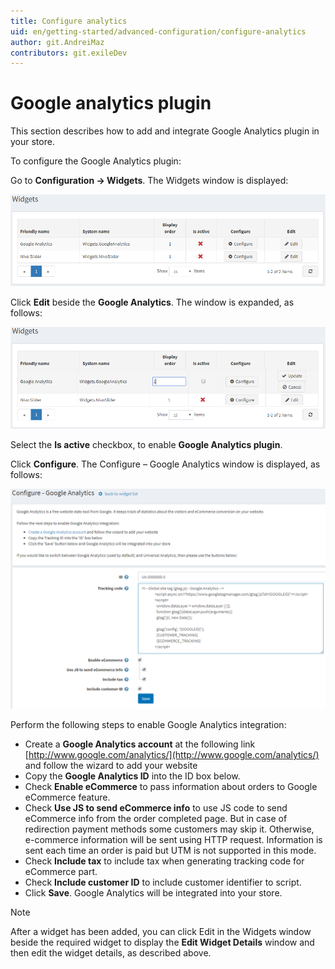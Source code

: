 ```yaml
---
title: Configure analytics
uid: en/getting-started/advanced-configuration/configure-analytics
author: git.AndreiMaz
contributors: git.exileDev
---
```


# Google analytics plugin

This section describes how to add and integrate Google Analytics plugin in your store.

To configure the Google Analytics plugin:

Go to **Configuration → Widgets**. The Widgets window is displayed:

![Widgets](_static/configure-analytics/google-analytics-widgets.png)

Click **Edit** beside the **Google Analytics**. The window is expanded, as follows:

![Google analytics](_static/configure-analytics/google-analytics-widgets-edit.png)

Select the **Is active** checkbox, to enable **Google Analytics plugin**.

Click **Configure**. The Configure – Google Analytics window is displayed, as follows:

![Google analytics - Configure](_static/configure-analytics/google-analytics-widgets-configure.png)

Perform the following steps to enable Google Analytics integration:

* Create a **Google Analytics account** at the following link [http://www.google.com/analytics/](http://www.google.com/analytics/) and follow the wizard to add your website
* Copy the **Google Analytics ID** into the ID box below.
* Check **Enable eCommerce** to pass information about orders to Google eCommerce feature.
* Check **Use JS to send eCommerce info** to use JS code to send eCommerce info from the order completed page. But in case of redirection payment methods some customers may skip it. Otherwise, e-commerce information will be sent using HTTP request. Information is sent each time an order is paid but UTM is not supported in this mode.
* Check **Include tax** to include tax when generating tracking code for eCommerce part.
* Check **Include customer ID** to include customer identifier to script.
* Click **Save**. Google Analytics will be integrated into your store.

> [!NOTE]
> 
> After a widget has been added, you can click Edit in the Widgets window beside the required widget to display the **Edit Widget Details** window and then edit the widget details, as described above.
